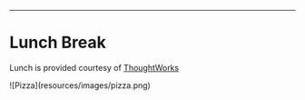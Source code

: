 
----

# Lunch Break


<div class="center important">

Lunch is provided courtesy of [ThoughtWorks](http://www.thoughtworks.com/)

<div class="center"> ![Pizza](resources/images/pizza.png) </div>

</div>
